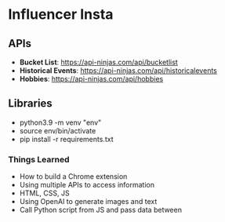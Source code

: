 # Influencer Insta

## APIs

- **Bucket List**: https://api-ninjas.com/api/bucketlist
- **Historical Events**: https://api-ninjas.com/api/historicalevents
- **Hobbies**: https://api-ninjas.com/api/hobbies

## Libraries

- python3.9 -m venv "env"
- source env/bin/activate
- pip install -r requirements.txt

### Things Learned
- How to build a Chrome extension
- Using multiple APIs to access information
- HTML, CSS, JS
- Using OpenAI to generate images and text
- Call Python script from JS and pass data between